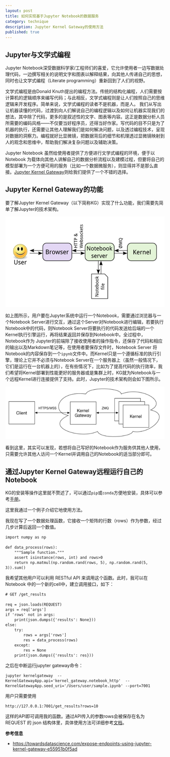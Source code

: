 ```yaml
---
layout: post
title: 如何实现基于Jupyter Notebook的数据服务
category: technique
description: Jupyter Kernel Gateway的使用方法
published: true
---
```


## Jupyter与文学式编程

Jupyter Notebook深受数据科学家/工程师们的喜爱，它允许使用者一边写数据处理代码，一边撰写相关的说明文字和图表以解释结果，向其他人传递自己的思想，同时也让文学式编程（Literate programming）重新回到了人们的视野。

文学式编程是由Donald Knuth提出的编程方法。传统的结构化编程，人们需要按计算机的逻辑顺序来编写代码；与此相反，文学式编程则是让人们按照自己的思维逻辑来开发程序。简单来说，文学式编程的读者不是机器，而是人。 我们从写出让机器读懂的代码，过渡到向人们解说自己的编程逻辑以及如何让机器实现我们的想法，其中除了代码，更多的是叙述性的文字、图表等内容。这正是数据分析人员所需要的编码风格——不仅要当好程序员，还得当好作家。写代码的目不只是为了机器的执行，还需要让其他人理解我们是如何解决问题，以及透过编程技术，呈现对数据的洞察力。编程就好比显微镜，把数据背后的细节和机理透过显微镜映射到人的观念和思维中，帮助我们解决复杂问题以及辅助决策。

Jupyter Notebook 虽然给使用者提供了方便进行文学式编程的环境，便于以 Notebook 为载体向其他人讲解自己的数据分析流程以及建模过程，但要将自己的模型部署为一个方便可用的服务（比如一个数据微服务），则显得并不是那么直接。[Jupyter Kernel Gateway][jupyter_kernel_gateway_web]则给我们提供了一个不错的选择。

## Jupyter Kernel Gateway的功能

要了解Jupyter Kernel Gateway（以下简称KG）实现了什么功能，我们需要先简单了解Jupyter的技术架构。

![Jupyter的技术架构](/images/jupyter_kernel_gateway/notebook_components.png)

如上图所示，用户要在Jupyter系统中运行一个Notebook，需要通过浏览器与一个Notebook Server进行交互，通过这个Server对Notebook进行编辑，若要执行Notebook中的代码，则Notebook Server将要执行的代码发送给后端的一个Kernel执行引擎运行，再将结果返回并保存到Notebook中。全过程中，Notebook作为 Jupyter的前端除了接收使用者的操作指令，还保存了代码和相应的输出以及Markdown笔记等，在使用者要保存文件时，Notebook Server 将Notebook的内容保存到一个`ipynb`文件中。而Kernel只是一个遵循标准的执行引擎，理论上它并不必须与Notebook Server在一个服务器上（虽然一般情况下，它们是运行在一台机器上的），在有些情况下，比如为了提高代码的执行效率，我们希望将Kernel部署到性能更好的服务器或是集群上时，KG就为Notebook与一个远程Kernel进行连接提供了支持。此时，Jupyter的技术架构则会如下图所示。

![加入Kernel Gateway的技术架构](/images/jupyter_kernel_gateway/kg_basic.png)

看到这里，其实可以发现，若想将自己写好的Notebook作为服务供其他人使用，只需要允许其他人访问一个Kernel并调用自己的Notebook的适当部分即可。

## 通过Jupyter Kernel Gateway远程运行自己的Notebook

KG的安装等操作这里就不赘述了，可以通过`pip`或`conda`方便地安装，具体可以参考[手册][kg_install_guide]。

这里我通过一个例子介绍它地使用方法。

我现在写了一个数据处理函数，它接收一个矩阵的行数（rows）作为参数，经过几步计算后返回一个数值。

    import numpy as np

    def data_process(rows):
        """Sample function."""
        assert isinstance(rows, int) and rows>0
        return np.matmul(np.random.rand(rows, 5), np.random.rand(5, 3)).sum()

我希望其他用户可以利用 RESTful API 来调用这个函数。此时，我可以在 Notebook 中的一个新的cell中，建立调用接口，如下：

    # GET /get_results

    req = json.loads(REQUEST)
    args = req['args']
    if 'rows' not in args:
        print(json.dumps({'results': None}))
    else:
        try:
            rows = args['rows']
            res = data_process(rows)
        except:
            res = None
        print(json.dumps({'results': res}))

之后在中断运行jupyter gateway命令：

    jupyter kernelgateway  --KernelGatewayApp.api='kernel_gateway.notebook_http'  --KernelGatewayApp.seed_uri='/Users/user/sample.ipynb' --port=7001

用户只需要使用

    http://127.0.0.1:7001/get_results?rows=10

这样的API即可调用我的函数。通过API传入的参数rows会被保存在名为 REQUEST 的 json 结构体里，具体使用方法可详细参考[文档][http_mode_guide]。

**参考信息**

* https://towardsdatascience.com/expose-endpoints-using-jupyter-kernel-gateway-e55951b0f5ad


[jupyter_kernel_gateway_web]: https://jupyter-kernel-gateway.readthedocs.io
[kg_install_guide]: https://jupyter-kernel-gateway.readthedocs.io/en/latest/getting-started.html
[http_mode_guide]: https://jupyter-kernel-gateway.readthedocs.io/en/latest/http-mode.html
